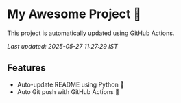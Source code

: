 # My Awesome Project 🚀

This project is automatically updated using GitHub Actions.

_Last updated: 2025-05-27 11:27:29 IST_

## Features
- Auto-update README using Python 🐍
- Auto Git push with GitHub Actions 🤖
